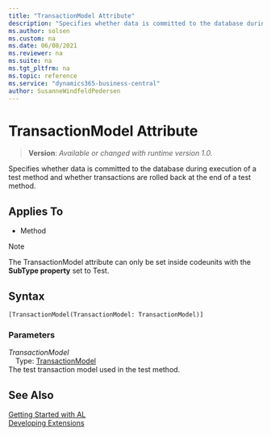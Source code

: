 ```yaml
---
title: "TransactionModel Attribute"
description: "Specifies whether data is committed to the database during execution of a test method and whether transactions are rolled back at the end of a test method."
ms.author: solsen
ms.custom: na
ms.date: 06/08/2021
ms.reviewer: na
ms.suite: na
ms.tgt_pltfrm: na
ms.topic: reference
ms.service: "dynamics365-business-central"
author: SusanneWindfeldPedersen
---
```

[//]: # (START>DO_NOT_EDIT)
[//]: # (IMPORTANT:Do not edit any of the content between here and the END>DO_NOT_EDIT.)
[//]: # (Any modifications should be made in the .xml files in the ModernDev repo.)

# TransactionModel Attribute
> **Version**: _Available or changed with runtime version 1.0._

Specifies whether data is committed to the database during execution of a test method and whether transactions are rolled back at the end of a test method.


## Applies To

- Method

> [!NOTE]
> The TransactionModel attribute can only be set inside codeunits with the **SubType property** set to Test.


## Syntax
```
[TransactionModel(TransactionModel: TransactionModel)]
```

### Parameters

*TransactionModel*  
&emsp;Type: [TransactionModel](../methods-auto/transactionmodel/transactionmodel-option.md)  
The test transaction model used in the test method.



[//]: # (IMPORTANT: END>DO_NOT_EDIT)
## See Also  
[Getting Started with AL](../devenv-get-started.md)  
[Developing Extensions](../devenv-dev-overview.md)  